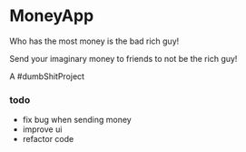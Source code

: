 # MoneyApp

Who has the most money is the bad rich guy!

Send your imaginary money to friends to not be the rich guy!

A #dumbShitProject

### todo

- fix bug when sending money
- improve ui
- refactor code
